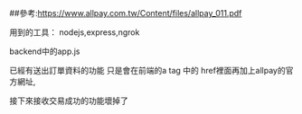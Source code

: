 
##參考:https://www.allpay.com.tw/Content/files/allpay_011.pdf


用到的工具： nodejs,express,ngrok 


backend中的app.js

已經有送出訂單資料的功能
只是會在前端的a tag 中的 href裡面再加上allpay的官方網址,

接下來接收交易成功的功能壞掉了



